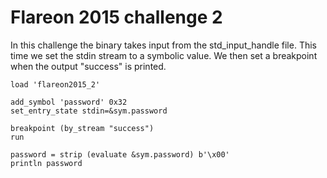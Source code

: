 # Flareon 2015  challenge 2

In this challenge the binary takes input from the std_input_handle file. This time we set the stdin stream to a symbolic value.
We then set a breakpoint when the output "success" is printed.

```
load 'flareon2015_2'

add_symbol 'password' 0x32
set_entry_state stdin=&sym.password

breakpoint (by_stream "success")
run

password = strip (evaluate &sym.password) b'\x00'
println password
```